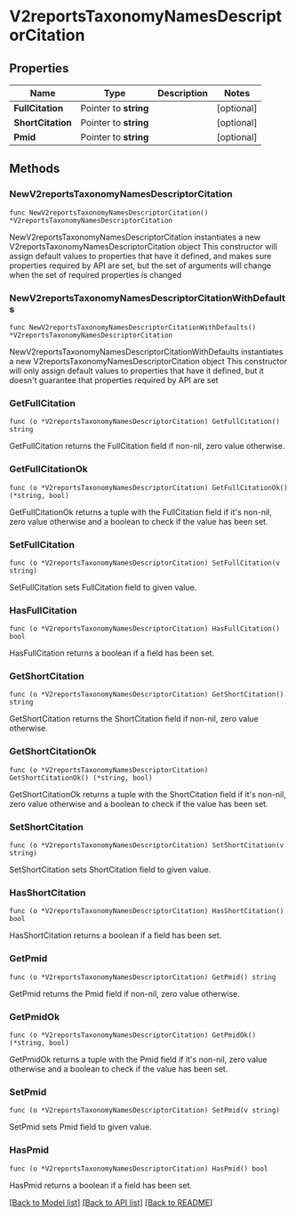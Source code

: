 # V2reportsTaxonomyNamesDescriptorCitation

## Properties

Name | Type | Description | Notes
------------ | ------------- | ------------- | -------------
**FullCitation** | Pointer to **string** |  | [optional] 
**ShortCitation** | Pointer to **string** |  | [optional] 
**Pmid** | Pointer to **string** |  | [optional] 

## Methods

### NewV2reportsTaxonomyNamesDescriptorCitation

`func NewV2reportsTaxonomyNamesDescriptorCitation() *V2reportsTaxonomyNamesDescriptorCitation`

NewV2reportsTaxonomyNamesDescriptorCitation instantiates a new V2reportsTaxonomyNamesDescriptorCitation object
This constructor will assign default values to properties that have it defined,
and makes sure properties required by API are set, but the set of arguments
will change when the set of required properties is changed

### NewV2reportsTaxonomyNamesDescriptorCitationWithDefaults

`func NewV2reportsTaxonomyNamesDescriptorCitationWithDefaults() *V2reportsTaxonomyNamesDescriptorCitation`

NewV2reportsTaxonomyNamesDescriptorCitationWithDefaults instantiates a new V2reportsTaxonomyNamesDescriptorCitation object
This constructor will only assign default values to properties that have it defined,
but it doesn't guarantee that properties required by API are set

### GetFullCitation

`func (o *V2reportsTaxonomyNamesDescriptorCitation) GetFullCitation() string`

GetFullCitation returns the FullCitation field if non-nil, zero value otherwise.

### GetFullCitationOk

`func (o *V2reportsTaxonomyNamesDescriptorCitation) GetFullCitationOk() (*string, bool)`

GetFullCitationOk returns a tuple with the FullCitation field if it's non-nil, zero value otherwise
and a boolean to check if the value has been set.

### SetFullCitation

`func (o *V2reportsTaxonomyNamesDescriptorCitation) SetFullCitation(v string)`

SetFullCitation sets FullCitation field to given value.

### HasFullCitation

`func (o *V2reportsTaxonomyNamesDescriptorCitation) HasFullCitation() bool`

HasFullCitation returns a boolean if a field has been set.

### GetShortCitation

`func (o *V2reportsTaxonomyNamesDescriptorCitation) GetShortCitation() string`

GetShortCitation returns the ShortCitation field if non-nil, zero value otherwise.

### GetShortCitationOk

`func (o *V2reportsTaxonomyNamesDescriptorCitation) GetShortCitationOk() (*string, bool)`

GetShortCitationOk returns a tuple with the ShortCitation field if it's non-nil, zero value otherwise
and a boolean to check if the value has been set.

### SetShortCitation

`func (o *V2reportsTaxonomyNamesDescriptorCitation) SetShortCitation(v string)`

SetShortCitation sets ShortCitation field to given value.

### HasShortCitation

`func (o *V2reportsTaxonomyNamesDescriptorCitation) HasShortCitation() bool`

HasShortCitation returns a boolean if a field has been set.

### GetPmid

`func (o *V2reportsTaxonomyNamesDescriptorCitation) GetPmid() string`

GetPmid returns the Pmid field if non-nil, zero value otherwise.

### GetPmidOk

`func (o *V2reportsTaxonomyNamesDescriptorCitation) GetPmidOk() (*string, bool)`

GetPmidOk returns a tuple with the Pmid field if it's non-nil, zero value otherwise
and a boolean to check if the value has been set.

### SetPmid

`func (o *V2reportsTaxonomyNamesDescriptorCitation) SetPmid(v string)`

SetPmid sets Pmid field to given value.

### HasPmid

`func (o *V2reportsTaxonomyNamesDescriptorCitation) HasPmid() bool`

HasPmid returns a boolean if a field has been set.


[[Back to Model list]](../README.md#documentation-for-models) [[Back to API list]](../README.md#documentation-for-api-endpoints) [[Back to README]](../README.md)


